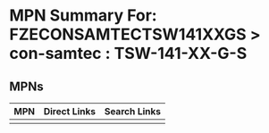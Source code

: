 



# MPN Summary For: FZECONSAMTECTSW141XXGS > con-samtec : TSW-141-XX-G-S

## MPNs
  

|MPN|Direct Links|Search Links|
| :--- | :--- | :--- |
||||
